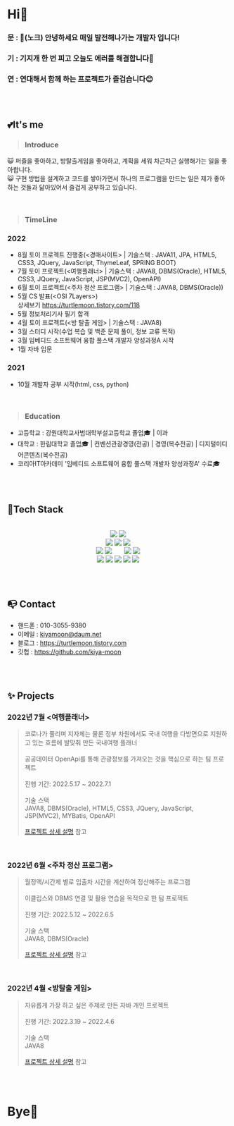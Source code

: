 # Hi👋
### 문 : 🚪(노크) 안녕하세요 매일 발전해나가는 개발자 입니다!
### 기 : 기지개 한 번 피고 오늘도 에러를 해결합니다🤔
### 연 : 연대해서 함께 하는 프로젝트가 즐겁습니다😊

</br></br>

## 💕It's me
> ### Introduce
😺 퍼즐을 좋아하고, 방탈출게임을 좋아하고, 계획을 세워 차근차근 실행해가는 일을 좋아합니다.<br>
😺 구현 방법을 설계하고 코드를 쌓아가면서 하나의 프로그램을 만드는 일은 제가 좋아하는 것들과 닮아있어서 즐겁게 공부하고 있습니다.<br>

</br>

> ### TimeLine
### 2022
- 8월 토이 프로젝트 진행중(<경매사이트> | 기술스택 : JAVA11, JPA, HTML5, CSS3, JQuery, JavaScript, ThymeLeaf, SPRING BOOT)
- 7월 토이 프로젝트(<여행플래너> | 기술스택 : JAVA8, DBMS(Oracle), HTML5, CSS3, JQuery, JavaScript, JSP(MVC2), OpenAPI) 
- 6월 토이 프로젝트(<주차 정산 프로그램> | 기술스택 : JAVA8, DBMS(Oracle))
- 5월 CS 발표(<OSI 7Layers>)<br>
  상세보기 https://turtlemoon.tistory.com/118
- 5월 정보처리기사 필기 합격
- 4월 토이 프로젝트(<방 탈출 게임> | 기술스택 : JAVA8)<br>
- 3월 스터디 시작(수업 복습 및 백준 문제 풀이, 정보 교류 목적)
- 3월 임베디드 소프트웨어 융합 풀스택 개발자 양성과정A 시작
- 1월 자바 입문

### 2021
- 10월 개발자 공부 시작(html, css, python)

</br>

> ### Education
- 고등학교 : 강원대학교사범대학부설고등학교 졸업🎓 | 이과
- 대학교   : 한림대학교 졸업🎓 | 컨벤션관광경영(전공) | 경영(복수전공) | 디지털미디어콘텐츠(복수전공)
- 코리아IT아카데미 '임베디드 소프트웨어 융합 풀스택 개발자 양성과정A' 수료🎓

</br></br>

## 🐤Tech Stack
<br>
<div align=center>
  <img src="https://img.shields.io/badge/java-007396?style=for-the-badge&logo=java&logoColor=white">
  <img src="https://img.shields.io/badge/python-3776AB?style=for-the-badge&logo=python&logoColor=white">
  <br>
  
  <img src="https://img.shields.io/badge/github-181717?style=for-the-badge&logo=github&logoColor=white">
  <img src="https://img.shields.io/badge/git-F05032?style=for-the-badge&logo=git&logoColor=white">
  <img src="https://img.shields.io/badge/sourcetree-0052CC?style=for-the-badge&logo=sourcetree&logoColor=white">
  <br>

  <img src="https://img.shields.io/badge/oracle-F80000?style=for-the-badge&logo=oracle&logoColor=white"> 
  <img src="https://img.shields.io/badge/mysql-4479A1?style=for-the-badge&logo=mysql&logoColor=white"> 
  &nbsp; &nbsp; &nbsp;
  <img src="https://img.shields.io/badge/spring-6DB33F?style=for-the-badge&logo=spring&logoColor=white">
  <img src="https://img.shields.io/badge/springboot-6DB33F?style=for-the-badge&logo=springboot&logoColor=white">
  <br>

  <img src="https://img.shields.io/badge/html5-E34F26?style=for-the-badge&logo=html5&logoColor=white"> 
  <img src="https://img.shields.io/badge/css-1572B6?style=for-the-badge&logo=css3&logoColor=white"> 
  <img src="https://img.shields.io/badge/javascript-F7DF1E?style=for-the-badge&logo=javascript&logoColor=black"> 
  <img src="https://img.shields.io/badge/jquery-0769AD?style=for-the-badge&logo=jquery&logoColor=white">
  <img src="https://img.shields.io/badge/bootstrap-7952B3?style=for-the-badge&logo=bootstrap&logoColor=white">
  <br>
</div>

<br><br>

## 📭 Contact
- 핸드폰 : 010-3055-9380 
- 이메일 : kiyamoon@daum.net
- 블로그 : https://turtlemoon.tistory.com
- 깃헙   : https://github.com/kiya-moon

</br></br>

## ✨ Projects
### 2022년 7월 <여행플래너>
>코로나가 풀리며 지자체는 물론 정부 차원에서도 국내 여행을 다방면으로 지원하고 있는 흐름에 발맞춰 만든 국내여행 플래너</br></br>
>공공데이터 OpenApi를 통해 관광정보를 가져오는 것을 핵심으로 하는 팀 프로젝트</br></br>
>진행 기간: 2022.5.17 ~ 2022.7.1</br></br>
>기술 스택</br>
>JAVA8, DBMS(Oracle), HTML5, CSS3, JQuery, JavaScript, JSP(MVC2), MYBatis, OpenAPI</br></br>
>[프로젝트 상세 설명](https://github.com/kiya-moon/JSP-project.git) 참고

</br>

### 2022년 6월 <주차 정산 프로그램>
> 월정액/시간제 별로 입출차 시간을 계산하여 정산해주는 프로그램</br></br>
> 이클립스와 DBMS 연결 및 활용 연습을 목적으로 한 팀 프로젝트</br></br>
> 진행 기간: 2022.5.12 ~ 2022.6.5</br></br>
> 기술 스택</br>
> JAVA8, DBMS(Oracle)</br></br>
> [프로젝트 상세 설명](https://github.com/kiya-moon/Second-Java-Project.git) 참고

</br>

### 2022년 4월 <방탈출 게임>
> 자유롭게 가장 하고 싶은 주제로 만든 자바 개인 프로젝트</br></br>
> 진행 기간: 2022.3.19 ~ 2022.4.6</br></br>
> 기술 스택</br>
> JAVA8</br></br>
> [프로젝트 상세 설명](https://turtlemoon.tistory.com/65?category=1091485t) 참고

</br></br>

# Bye👋
